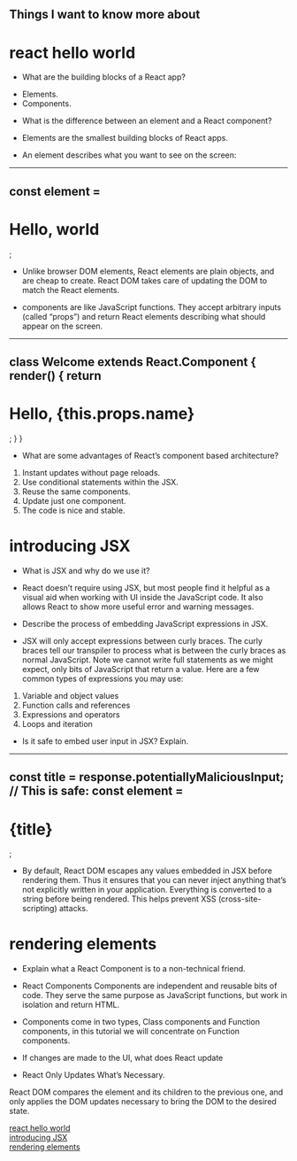 ## Things I want to know more about

# react hello world

* What are the building blocks of a React app?
 - Elements.
 - Components.


* What is the difference between an element and a React component?
 - Elements are the smallest building blocks of React apps.

- An element describes what you want to see on the screen:

--- 
const element = <h1>Hello, world</h1>;
---

- Unlike browser DOM elements, React elements are plain objects, and are cheap to create. React DOM takes care of updating the DOM to match the React elements.

- components are like JavaScript functions. They accept arbitrary inputs (called “props”) and return React elements describing what should appear on the screen.

---
class Welcome extends React.Component {
  render() {
    return <h1>Hello, {this.props.name}</h1>;
  }
}
---


* What are some advantages of React’s component based architecture?
1. Instant updates without page reloads.
2. Use conditional statements within the JSX.
3. Reuse the same components.
4. Update just one component.
5. The code is nice and stable.

# introducing JSX

* What is JSX and why do we use it?
- React doesn’t require using JSX, but most people find it helpful as a visual aid when working with UI inside the JavaScript code. It also allows React to show more useful error and warning messages.


* Describe the process of embedding JavaScript expressions in JSX.
- JSX will only accept expressions between curly braces. The curly braces tell our transpiler to process what is between the curly braces as normal JavaScript. Note we cannot write full statements as we might expect, only bits of JavaScript that return a value. Here are a few common types of expressions you may use:

1. Variable and object values
2. Function calls and references
3. Expressions and operators
4. Loops and iteration

* Is it safe to embed user input in JSX? Explain.
---
const title = response.potentiallyMaliciousInput;
// This is safe:
const element = <h1>{title}</h1>;
---

- By default, React DOM escapes any values embedded in JSX before rendering them. Thus it ensures that you can never inject anything that’s not explicitly written in your application. Everything is converted to a string before being rendered. This helps prevent XSS (cross-site-scripting) attacks.


# rendering elements

* Explain what a React Component is to a non-technical friend.
 - React Components Components are independent and reusable bits of code. They serve the same purpose as JavaScript functions, but work in isolation and return HTML.

- Components come in two types, Class components and Function components, in this tutorial we will concentrate on Function components.


* If changes are made to the UI, what does React update
- React Only Updates What’s Necessary.

React DOM compares the element and its children to the previous one, and only applies the DOM updates necessary to bring the DOM to the desired state.

[react hello world](https://facebook.github.io/react/docs/hello-world.html)<br>
[introducing JSX](https://facebook.github.io/react/docs/introducing-jsx.html)<br>
[rendering elements](https://facebook.github.io/react/docs/rendering-elements.html)<br>

